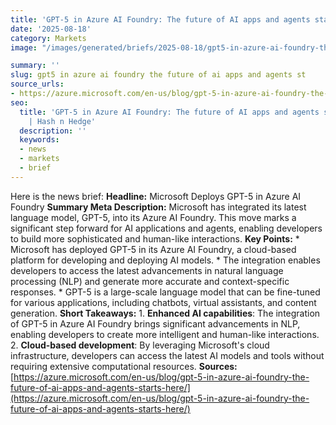 ```yaml
---
title: 'GPT-5 in Azure AI Foundry: The future of AI apps and agents starts here'
date: '2025-08-18'
category: Markets
image: "/images/generated/briefs/2025-08-18/gpt5-in-azure-ai-foundry-the-future-of-ai-apps-and-agents-st.svg"

summary: ''
slug: gpt5 in azure ai foundry the future of ai apps and agents st
source_urls:
- https://azure.microsoft.com/en-us/blog/gpt-5-in-azure-ai-foundry-the-future-of-ai-apps-and-agents-starts-here/
seo:
  title: 'GPT-5 in Azure AI Foundry: The future of AI apps and agents starts here
    | Hash n Hedge'
  description: ''
  keywords:
  - news
  - markets
  - brief
---
```


Here is the news brief:  **Headline:** Microsoft Deploys GPT-5 in Azure AI Foundry  **Summary Meta Description:** Microsoft has integrated its latest language model, GPT-5, into its Azure AI Foundry. This move marks a significant step forward for AI applications and agents, enabling developers to build more sophisticated and human-like interactions.  **Key Points:**  * Microsoft has deployed GPT-5 in its Azure AI Foundry, a cloud-based platform for developing and deploying AI models. * The integration enables developers to access the latest advancements in natural language processing (NLP) and generate more accurate and context-specific responses. * GPT-5 is a large-scale language model that can be fine-tuned for various applications, including chatbots, virtual assistants, and content generation.  **Short Takeaways:**  1. **Enhanced AI capabilities**: The integration of GPT-5 in Azure AI Foundry brings significant advancements in NLP, enabling developers to create more intelligent and human-like interactions. 2. **Cloud-based development**: By leveraging Microsoft's cloud infrastructure, developers can access the latest AI models and tools without requiring extensive computational resources.  **Sources:** [https://azure.microsoft.com/en-us/blog/gpt-5-in-azure-ai-foundry-the-future-of-ai-apps-and-agents-starts-here/](https://azure.microsoft.com/en-us/blog/gpt-5-in-azure-ai-foundry-the-future-of-ai-apps-and-agents-starts-here/) 
